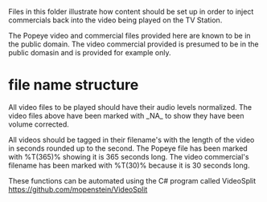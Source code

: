 Files in this folder illustrate how content should be set up in order to inject commercials back into the video being played on the TV Station.

The Popeye video and commercial files provided here are known to be in the public domain. The video commercial provided is presumed to be in the public domasin and is provided for example only.


# file name structure

All video files to be played should have their audio levels normalized. The video files above have been marked with \_NA\_ to show they have been volume corrected.

All videos should be tagged in their filename's with the length of the video in seconds rounded up to the second. The Popeye file has been marked with %T(365)% showing it is 365 seconds long. The video commercial's filename has been marked with %T(30)% because it is 30 seconds long.

These functions can be automated using the C# program called VideoSplit https://github.com/mopenstein/VideoSplit
